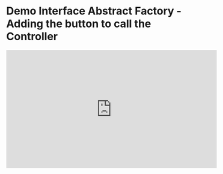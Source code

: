 ﻿# Demo Interface Abstract Factory - Adding the button to call the Controller

<iframe width="560" height="315" src="https://www.youtube.com/embed/Y_S215cnI_U?list=PL1DEQjXG2xnJzHc7zzs7CxZX0uK_oOWOY" frameborder="0" allowfullscreen></iframe>

